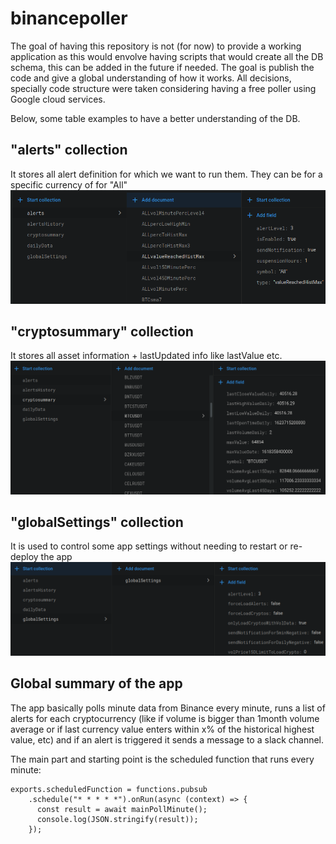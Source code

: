 # binancepoller

The goal of having this repository is not (for now) to provide a working application as this would envolve having scripts that would create all the DB schema, this can be added in the future if needed.
The goal is publish the code and give a global understanding of how it works.
All decisions, specially code structure were taken considering having a free poller using Google cloud services.

Below, some table examples to have a better understanding of the DB.

## "alerts" collection 
It stores all alert definition for which we want to run them. They can be for a specific currency of for "All"
![alertsExample](images/alertsExample.png)

## "cryptosummary" collection 
It stores all asset information + lastUpdated info like lastValue etc.
![cryptosExample](images/cryptosExample.png)

## "globalSettings" collection 
It is used to control some app settings without needing to restart or re-deploy the app
![globalSettingsExample](images/globalSettingsExample.png)

## Global summary of the app

The app basically polls minute data from Binance every minute, runs a list of alerts for each cryptocurrency (like if volume is bigger than 1month volume average or if last currency value enters within x% of the historical highest value, etc) and if an alert is triggered it sends a message to a slack channel.

The main part and starting point is the scheduled function that runs every minute:
```
exports.scheduledFunction = functions.pubsub
    .schedule("* * * * *").onRun(async (context) => {
      const result = await mainPollMinute();
      console.log(JSON.stringify(result));
    });
```
